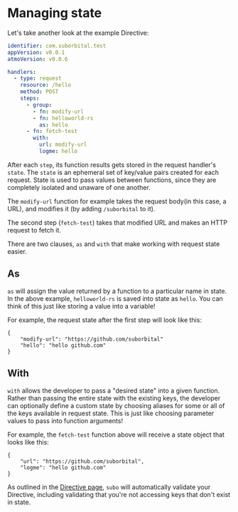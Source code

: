 # Managing state

Let's take another look at the example Directive:

```yaml
identifier: com.suborbital.test
appVersion: v0.0.1
atmoVersion: v0.0.6

handlers:
  - type: request
    resource: /hello
    method: POST
    steps:
      - group:
        - fn: modify-url
        - fn: helloworld-rs
          as: hello
      - fn: fetch-test
        with:
          url: modify-url
          logme: hello
```

After each `step`, its function results gets stored in the request handler's `state`. The `state` is an ephemeral set of key/value pairs created for each request. State is used to pass values between functions, since they are completely isolated and unaware of one another.

The `modify-url` function for example takes the request body(in this case, a URL), and modifies it (by adding `/suborbital` to it).

The second step (`fetch-test`) takes that modified URL and makes an HTTP request to fetch it.

There are two clauses, `as` and `with` that make working with request state easier.

## As

`as` will assign the value returned by a function to a particular name in state. In the above example, `helloworld-rs` is saved into state as `hello`. You can think of this just like storing a value into a variable!

For example, the request state after the first step will look like this:

```text
{
    "modify-url": "https://github.com/suborbital"
    "hello": "hello github.com"
}
```

## With

`with` allows the developer to pass a "desired state" into a given function. Rather than passing the entire state with the existing keys, the developer can optionally define a custom state by choosing aliases for some or all of the keys available in request state. This is just like choosing parameter values to pass into function arguments!

For example, the `fetch-test` function above will receive a state object that looks like this:

```text
{
    "url": "https://github.com/suborbital",
    "logme": "hello github.com"
}
```

As outlined in the [Directive page](../concepts/the-directive.md), `subo` will automatically validate your Directive, including validating that you're not accessing keys that don't exist in state.
